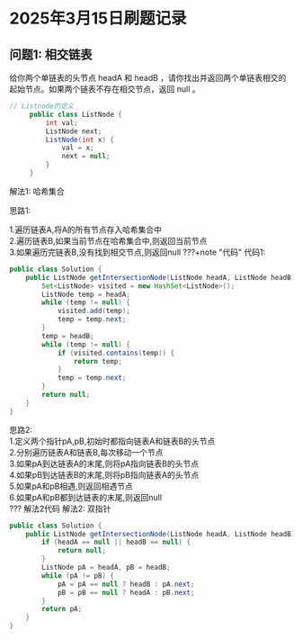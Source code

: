 # 2025年3月15日刷题记录
## 问题1: 相交链表
  给你两个单链表的头节点 headA 和 headB ，请你找出并返回两个单链表相交的起始节点。如果两个链表不存在相交节点，返回 null 。
```java
// Listnode的定义
     public class ListNode {
         int val;
         ListNode next;
         ListNode(int x) {
             val = x;
             next = null;
         }
     }
```


解法1: 哈希集合

思路1:

1.遍历链表A,将A的所有节点存入哈希集合中  
2.遍历链表B,如果当前节点在哈希集合中,则返回当前节点  
3.如果遍历完链表B,没有找到相交节点,则返回null
???+note "代码"
代码1:
```java
public class Solution {
    public ListNode getIntersectionNode(ListNode headA, ListNode headB) {
        Set<ListNode> visited = new HashSet<ListNode>();
        ListNode temp = headA;
        while (temp != null) {
            visited.add(temp);
            temp = temp.next;
        }
        temp = headB;
        while (temp != null) {
            if (visited.contains(temp)) {
                return temp;
            }
            temp = temp.next;
        }
        return null;
    }
}
```
思路2:  
1.定义两个指针pA,pB,初始时都指向链表A和链表B的头节点   
2.分别遍历链表A和链表B,每次移动一个节点  
3.如果pA到达链表A的末尾,则将pA指向链表B的头节点  
4.如果pB到达链表B的末尾,则将pB指向链表A的头节点  
5.如果pA和pB相遇,则返回相遇节点  
6.如果pA和pB都到达链表的末尾,则返回null  
??? 解法2代码
解法2: 双指针
```java
public class Solution {
    public ListNode getIntersectionNode(ListNode headA, ListNode headB) {
        if (headA == null || headB == null) {
            return null;
        }
        ListNode pA = headA, pB = headB;
        while (pA != pB) {
            pA = pA == null ? headB : pA.next;
            pB = pB == null ? headA : pB.next;
        }
        return pA;
    }
}
```

